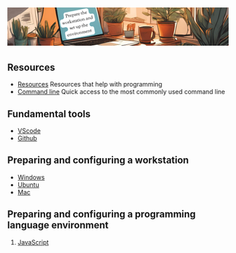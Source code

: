 # ![install - 2025](./Assets/images/home-heders.png)

## Resources

* [Resources](/Assets/things/Resources.md) Resources that help with programming
* [Command line](/Assets/things/most-used-command-line.md) Quick access to the most commonly used command line

## Fundamental tools

* [VScode](/Assets/things/vscode.md#table-of-contents)
* [Github](/Assets/things/github.md#table-of-contents)

## Preparing and configuring a workstation

* [Windows](./Windows)
* [Ubuntu](./Ubuntu)
* [Mac](./Mac)

## Preparing and configuring a programming language environment

1. [JavaScript](/Programming-Language-Environment/javascript/javascript-environment.md#table-of-contents)
